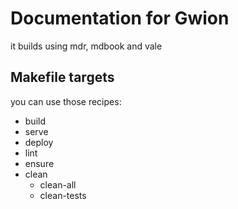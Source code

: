 # Documentation for Gwion

it builds using mdr, mdbook and vale

## Makefile targets

you can use those recipes:
  * build
  * serve
  * deploy
  * lint
  * ensure
  * clean
    * clean-all
    * clean-tests
